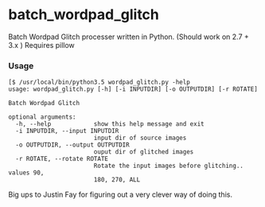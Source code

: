 # batch_wordpad_glitch
Batch Wordpad Glitch processer written in Python. (Should work on 2.7 + 3.x )
Requires pillow

### Usage

```
[$ /usr/local/bin/python3.5 wordpad_glitch.py -help
usage: wordpad_glitch.py [-h] [-i INPUTDIR] [-o OUTPUTDIR] [-r ROTATE]

Batch Wordpad Glitch

optional arguments:
  -h, --help            show this help message and exit
  -i INPUTDIR, --input INPUTDIR
                        input dir of source images
  -o OUTPUTDIR, --output OUTPUTDIR
                        ouput dir of glitched images
  -r ROTATE, --rotate ROTATE
                        Rotate the input images before glitching.. values 90,
                        180, 270, ALL
```

Big ups to Justin Fay for figuring out a very clever way of doing this.

 
